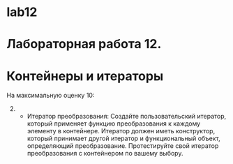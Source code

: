 # lab12

# Лабораторная работа 12.
# Контейнеры и итераторы

На максимальную оценку 10:

2. * Итератор преобразования:
Создайте пользовательский итератор, который применяет функцию преобразования к каждому элементу в контейнере. Итератор должен иметь конструктор, который принимает другой итератор и функциональный объект, определяющий преобразование. Протестируйте свой итератор преобразования с контейнером по вашему выбору.

